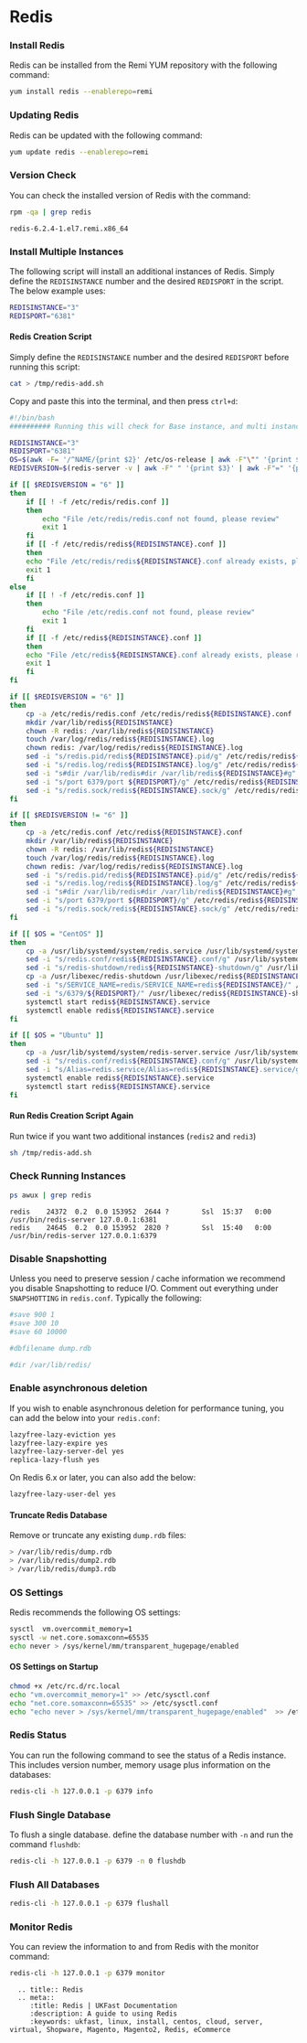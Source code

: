 # Redis

### Install Redis

Redis can be installed from the Remi YUM repository with the following command:

```bash
yum install redis --enablerepo=remi
```

### Updating Redis

Redis can be updated with the following command:

```bash
yum update redis --enablerepo=remi
```

### Version Check

You can check the installed version of Redis with the command:

```bash
rpm -qa | grep redis
```

```console
redis-6.2.4-1.el7.remi.x86_64
```

### Install Multiple Instances

The following script will install an additional instances of Redis. Simply define the `REDISINSTANCE` number and the desired `REDISPORT` in the script. The below example uses:

```bash
REDISINSTANCE="3"
REDISPORT="6381"
```

#### Redis Creation Script

Simply define the `REDISINSTANCE` number and the desired `REDISPORT` before running this script:

```bash
cat > /tmp/redis-add.sh
```

Copy and paste this into the terminal, and then press `ctrl+d`:

```bash
#!/bin/bash
########## Running this will check for Base instance, and multi instances.

REDISINSTANCE="3"
REDISPORT="6381"
OS=$(awk -F= '/^NAME/{print $2}' /etc/os-release | awk -F"\"" '{print $2}' | awk -F" " '{print $1}')
REDISVERSION=$(redis-server -v | awk -F" " '{print $3}' | awk -F"=" '{print $2}' | awk -F"." '{print $1}')

if [[ $REDISVERSION = "6" ]]
then
    if [[ ! -f /etc/redis/redis.conf ]]
    then
        echo "File /etc/redis/redis.conf not found, please review"
        exit 1
    fi
    if [[ -f /etc/redis/redis${REDISINSTANCE}.conf ]]
    then
    echo "File /etc/redis/redis${REDISINSTANCE}.conf already exists, please review"
    exit 1
    fi
else
    if [[ ! -f /etc/redis.conf ]]
    then
        echo "File /etc/redis.conf not found, please review"
        exit 1
    fi
    if [[ -f /etc/redis${REDISINSTANCE}.conf ]]
    then
    echo "File /etc/redis${REDISINSTANCE}.conf already exists, please review"
    exit 1
    fi
fi

if [[ $REDISVERSION = "6" ]]
then
    cp -a /etc/redis/redis.conf /etc/redis/redis${REDISINSTANCE}.conf
    mkdir /var/lib/redis${REDISINSTANCE}
    chown -R redis: /var/lib/redis${REDISINSTANCE}
    touch /var/log/redis/redis${REDISINSTANCE}.log
    chown redis: /var/log/redis/redis${REDISINSTANCE}.log
    sed -i "s/redis.pid/redis${REDISINSTANCE}.pid/g" /etc/redis/redis${REDISINSTANCE}.conf
    sed -i "s/redis.log/redis${REDISINSTANCE}.log/g" /etc/redis/redis${REDISINSTANCE}.conf
    sed -i "s#dir /var/lib/redis#dir /var/lib/redis${REDISINSTANCE}#g" /etc/redis/redis${REDISINSTANCE}.conf
    sed -i "s/port 6379/port ${REDISPORT}/g" /etc/redis/redis${REDISINSTANCE}.conf
    sed -i "s/redis.sock/redis${REDISINSTANCE}.sock/g" /etc/redis/redis${REDISINSTANCE}.conf
fi

if [[ $REDISVERSION != "6" ]]
then
    cp -a /etc/redis.conf /etc/redis${REDISINSTANCE}.conf
    mkdir /var/lib/redis${REDISINSTANCE}
    chown -R redis: /var/lib/redis${REDISINSTANCE}
    touch /var/log/redis/redis${REDISINSTANCE}.log
    chown redis: /var/log/redis/redis${REDISINSTANCE}.log
    sed -i "s/redis.pid/redis${REDISINSTANCE}.pid/g" /etc/redis/redis${REDISINSTANCE}.conf
    sed -i "s/redis.log/redis${REDISINSTANCE}.log/g" /etc/redis/redis${REDISINSTANCE}.conf
    sed -i "s#dir /var/lib/redis#dir /var/lib/redis${REDISINSTANCE}#g" /etc/redis/redis${REDISINSTANCE}.conf
    sed -i "s/port 6379/port ${REDISPORT}/g" /etc/redis/redis${REDISINSTANCE}.conf
    sed -i "s/redis.sock/redis${REDISINSTANCE}.sock/g" /etc/redis/redis${REDISINSTANCE}.conf
fi

if [[ $OS = "CentOS" ]]
then
    cp -a /usr/lib/systemd/system/redis.service /usr/lib/systemd/system/redis${REDISINSTANCE}.service
    sed -i "s/redis.conf/redis${REDISINSTANCE}.conf/g" /usr/lib/systemd/system/redis${REDISINSTANCE}.service
    sed -i "s/redis-shutdown/redis${REDISINSTANCE}-shutdown/g" /usr/lib/systemd/system/redis${REDISINSTANCE}.service
    cp -a /usr/libexec/redis-shutdown /usr/libexec/redis${REDISINSTANCE}-shutdown
    sed -i "s/SERVICE_NAME=redis/SERVICE_NAME=redis${REDISINSTANCE}/" /usr/libexec/redis${REDISINSTANCE}-shutdown
    sed -i "s/6379/${REDISPORT}/" /usr/libexec/redis${REDISINSTANCE}-shutdown
    systemctl start redis${REDISINSTANCE}.service
    systemctl enable redis${REDISINSTANCE}.service
fi

if [[ $OS = "Ubuntu" ]]
then
    cp -a /usr/lib/systemd/system/redis-server.service /usr/lib/systemd/system/redis${REDISINSTANCE}.service
    sed -i "s/redis.conf/redis${REDISINSTANCE}.conf/g" /usr/lib/systemd/system/redis${REDISINSTANCE}.service
    sed -i "s/Alias=redis.service/Alias=redis${REDISINSTANCE}.service/g" /usr/lib/systemd/system/redis${REDISINSTANCE}.service
    systemctl enable redis${REDISINSTANCE}.service
    systemctl start redis${REDISINSTANCE}.service
fi
```

#### Run Redis Creation Script Again

Run twice if you want two additional instances (`redis2` and `redi3`)

```bash
sh /tmp/redis-add.sh
```

### Check Running Instances

```bash
ps awux | grep redis
```

```console
redis    24372  0.2  0.0 153952  2644 ?        Ssl  15:37   0:00 /usr/bin/redis-server 127.0.0.1:6381
redis    24645  0.2  0.0 153952  2820 ?        Ssl  15:40   0:00 /usr/bin/redis-server 127.0.0.1:6379
```

### Disable Snapshotting

Unless you need to preserve session / cache information we recommend you disable Snapshotting to reduce I/O. Comment out everything under `SNAPSHOTTING` in `redis.conf`. Typically the following:

```bash
#save 900 1
#save 300 10
#save 60 10000

#dbfilename dump.rdb

#dir /var/lib/redis/
```

### Enable asynchronous deletion

If you wish to enable asynchronous deletion for performance tuning, you can add the below into your `redis.conf`:

```bash
lazyfree-lazy-eviction yes
lazyfree-lazy-expire yes
lazyfree-lazy-server-del yes
replica-lazy-flush yes
```

On Redis 6.x or later, you can also add the below:

```bash
lazyfree-lazy-user-del yes
```

#### Truncate Redis Database

Remove or truncate any existing `dump.rdb` files:

```bash
> /var/lib/redis/dump.rdb
> /var/lib/redis/dump2.rdb
> /var/lib/redis/dump3.rdb
```

### OS Settings

Redis recommends the following OS settings:

```bash
sysctl  vm.overcommit_memory=1
sysctl -w net.core.somaxconn=65535
echo never > /sys/kernel/mm/transparent_hugepage/enabled
```

#### OS Settings on Startup

```bash
chmod +x /etc/rc.d/rc.local
echo "vm.overcommit_memory=1" >> /etc/sysctl.conf
echo "net.core.somaxconn=65535" >> /etc/sysctl.conf
echo "echo never > /sys/kernel/mm/transparent_hugepage/enabled"  >> /etc/rc.d/rc.local
```

### Redis Status

You can run the following command to see the status of a Redis instance. This includes version number, memory usage plus information on the databases:

```bash
redis-cli -h 127.0.0.1 -p 6379 info
```

### Flush Single Database

To flush a single database. define the database number with `-n` and run the command `flushdb`:

```bash
redis-cli -h 127.0.0.1 -p 6379 -n 0 flushdb
```

### Flush All Databases

```bash
redis-cli -h 127.0.0.1 -p 6379 flushall
```

### Monitor Redis

You can review the information to and from Redis with the monitor command:

```bash
redis-cli -h 127.0.0.1 -p 6379 monitor
```

```eval_rst
  .. title:: Redis
  .. meta::
     :title: Redis | UKFast Documentation
     :description: A guide to using Redis
     :keywords: ukfast, linux, install, centos, cloud, server, virtual, Shopware, Magento, Magento2, Redis, eCommerce
```
